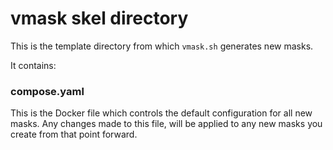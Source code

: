 # vmask skel directory

This is the template directory from which `vmask.sh` generates new masks.

It contains:

### compose.yaml
This is the Docker file which controls the default configuration for all new masks. Any changes made to this file, will be applied to any new masks you create from that point forward.
